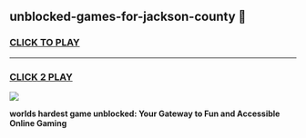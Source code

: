 
## unblocked-games-for-jackson-county 👋
<h3>
<a href="https://premium.freeplayer.one?title=unblocked-games-for-jackson-county&ref=14F">CLICK TO PLAY</a></h3>
<hr>

<h3>
<a href="https://premium.freeplayer.one?title=unblocked-games-for-jackson-county&ref=14F">CLICK 2 PLAY</a>
  
</h3>

<a href="https://premium.freeplayer.one?title=unblocked-games-for-jackson-county&ref=12F/"><img src="https://clearcache.store/games.png"></a>


**worlds hardest game unblocked: Your Gateway to Fun and Accessible Online Gaming**
